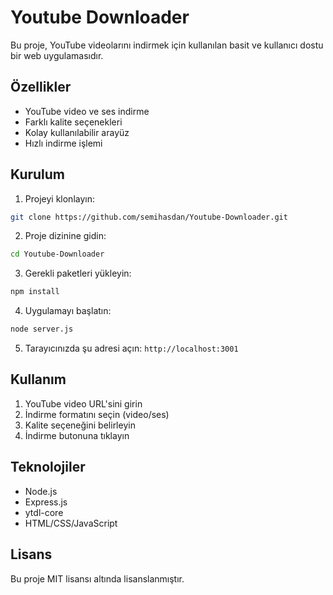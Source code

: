 # Youtube Downloader

Bu proje, YouTube videolarını indirmek için kullanılan basit ve kullanıcı dostu bir web uygulamasıdır.

## Özellikler

- YouTube video ve ses indirme
- Farklı kalite seçenekleri
- Kolay kullanılabilir arayüz
- Hızlı indirme işlemi

## Kurulum

1. Projeyi klonlayın:
```bash
git clone https://github.com/semihasdan/Youtube-Downloader.git
```

2. Proje dizinine gidin:
```bash
cd Youtube-Downloader
```

3. Gerekli paketleri yükleyin:
```bash
npm install
```

4. Uygulamayı başlatın:
```bash
node server.js
```

5. Tarayıcınızda şu adresi açın: `http://localhost:3001`

## Kullanım

1. YouTube video URL'sini girin
2. İndirme formatını seçin (video/ses)
3. Kalite seçeneğini belirleyin
4. İndirme butonuna tıklayın

## Teknolojiler

- Node.js
- Express.js
- ytdl-core
- HTML/CSS/JavaScript

## Lisans

Bu proje MIT lisansı altında lisanslanmıştır. 
